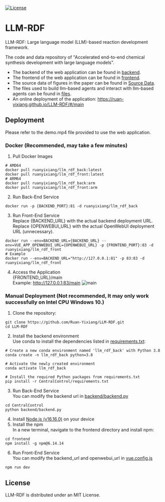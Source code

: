 [![License](https://img.shields.io/badge/license-MIT-green.svg)](LICENSE)
# LLM-RDF
LLM-RDF: Large language model (LLM)-based reaction development framework.

The code and data repository of "Accelerated end-to-end chemical synthesis development with large language models".
+ The backend of the web application can be found in [backend](https://github.com/Ruan-Yixiang/LLM-RDF/tree/main/CentralControl/backend).
+ The frontend of the web application can be found in [frontend](https://github.com/Ruan-Yixiang/LLM-RDF/tree/main/frontend).
+ The source data of figures in the paper can be found in [Source Data](https://github.com/Ruan-Yixiang/LLM-RDF/tree/main/Source%20Data).
+ The files used to build llm-based agents and interact with llm-based agents can be found in [files](https://github.com/Ruan-Yixiang/LLM-RDF/tree/main/files).
+ An online deployment of the application: https://ruan-yixiang.github.io/LLM-RDF/#/main
## Deployment
Please refer to the demo.mp4 file provided to use the web application.
### Docker (Recommended, may take a few minutes)
1. Pull Docker Images
```shell
# AMD64
docker pull ruanyixiang/llm_rdf_back:latest
docker pull ruanyixiang/llm_rdf_front:latest
# ARM64
docker pull ruanyixiang/llm_rdf_back:arm
docker pull ruanyixiang/llm_rdf_front:arm
```
2. Run Back-End Service
```shell
docker run -p {BACKEND_PORT}:81 -d ruanyixiang/llm_rdf_back
```
3. Run Front-End Service\
Replace {BACKEND_URL} with the actual backend deployment URL.\
Replace {OPENWEBUI_URL} with the actual OpenWebUI deployment URL (unnecessary).
```shell
docker run --env=BACKEND_URL={BACKEND_URL} --env=VUE_APP_OPENWEBUI_URL={OPENWEBUI_URL} -p {FRONTEND_PORT}:83 -d ruanyixiang/llm_rdf_front
# Example
docker run --env=BACKEND_URL="http://127.0.0.1:81" -p 83:83 -d ruanyixiang/llm_rdf_front
```
4. Access the Application\
{FRONTEND_URL}/main\
Example: http://127.0.0.1:83/main
![main](https://github.com/user-attachments/assets/b6daca4c-6625-47fe-bc8d-7492731b104f)
### Manual Deployment (Not recommended, It may only work successfully on Intel CPU Windows 10.)
1. Clone the repository:
```shell
git clone https://github.com/Ruan-Yixiang/LLM-RDF.git
cd LLM-RDF
```
2. Install the backend environment\
Use conda to install the dependencies listed in [requirements.txt](https://github.com/Ruan-Yixiang/LLM-RDF/blob/main/CentralControl/requirements.txt):
```shell
# Create a new conda environment named 'llm_rdf_back' with Python 3.8
conda create -n llm_rdf_back python=3.8

# Activate the newly created environment
conda activate llm_rdf_back

# Install the required Python packages from requirements.txt
pip install -r CentralControl/requirements.txt
```
3. Run Back-End Service\
You can modify the backend url in [backend/backend.py](https://github.com/Ruan-Yixiang/LLM-RDF/blob/main/CentralControl/backend/backend.py#L31)
```shell
cd CentralControl
python backend/backend.py
```
4. Install [Node.js (v16.16.0)](https://nodejs.org/dist/v16.16.0/) on your device
5. Install the npm\
In a new terminal, navigate to the frontend directory and install npm:
```shell
cd frontend
npm install -g npm@6.14.14
```
6. Run Front-End Service\
You can modify the backend_url and openwebui_url in [vue.config.js](https://github.com/Ruan-Yixiang/LLM-RDF/blob/main/frontend/vue.config.js#L7-L8)
```shell
npm run dev
```
## License
LLM-RDF is distributed under an MIT License.
